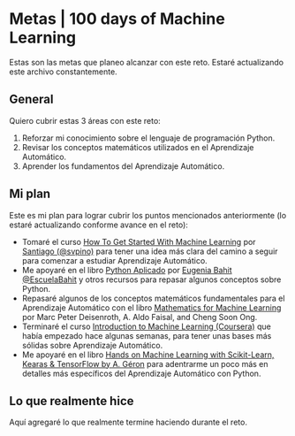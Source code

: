 # Metas | 100 days of Machine Learning

Estas son las metas que planeo alcanzar con este reto. Estaré actualizando este archivo constantemente.

## General

Quiero cubrir estas 3 áreas con este reto:

1. Reforzar mi conocimiento sobre el lenguaje de programación Python.
2. Revisar los conceptos matemáticos utilizados en el Aprendizaje Automático.
3. Aprender los fundamentos del Aprendizaje Automático.

## Mi plan

Este es mi plan para lograr cubrir los puntos mencionados anteriormente (lo estaré actualizando conforme avance en el reto):

- Tomaré el curso [How To Get Started With Machine Learning](https://t.co/PJGrMYes0r?amp=1) por [Santiago (@svpino)](https://twitter.com/svpino) para tener una idea más clara del camino a seguir para comenzar a estudiar Aprendizaje Automático.
- Me apoyaré en el libro [Python Aplicado](https://www.bubok.com.mx/libros/266616/Python-Aplicado) por [Eugenia Bahit @EscuelaBahit](https://twitter.com/EscuelaBahit) y otros recursos para repasar algunos conceptos sobre Python.
- Repasaré algunos de los conceptos matemáticos fundamentales para el Aprendizaje Automático con el libro [Mathematics for Machine Learning](https://amzn.to/3wzsIeO) por Marc Peter Deisenroth, A. Aldo Faisal, and Cheng Soon Ong.
- Terminaré el curso [Introduction to Machine Learning (Coursera)](https://www.coursera.org/learn/machine-learning-duke) que había empezado hace algunas semanas, para tener unas bases más sólidas sobre Aprendizaje Automático.
- Me apoyaré en el libro [Hands on Machine Learning with Scikit-Learn, Kearas & TensorFlow by A. Géron](https://amzn.to/34j6CkN) para adentrarme un poco más en detalles más específicos del Aprendizaje Automático con Python.

## Lo que realmente hice

Aquí agregaré lo que realmente termine haciendo durante el reto.